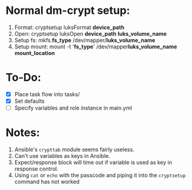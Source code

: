 Normal dm-crypt setup:
======================
1. Format: cryptsetup luksFormat **device_path**
2. Open: cryptsetup luksOpen **device_path** **luks_volume_name**
3. Setup fs: mkfs.**fs_type** /dev/mapper/**luks_volume_name**
4. Setup mount: mount -t '**fs_type**' /dev/mapper**luks_volume_name** **mount_location**

To-Do:
======
- [x] Place task flow into tasks/
- [x] Set defaults
- [ ] Specify variables and role instance in main.yml

Notes:
======
1. Ansible's `crypttab` module seems fairly useless.
2. Can't use variables as keys in Ansible.
3. Expect/response block will time out if variable is used as key in response control.
4. Using `cat` or `echo` with the passcode and piping it into the `cryptsetup` command has not worked
